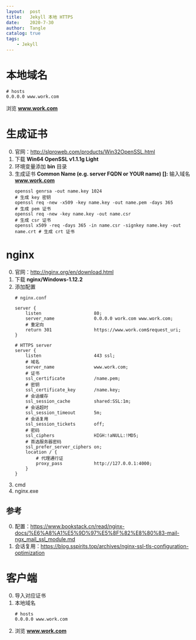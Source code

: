 ```yaml
---
layout:  post
title:   Jekyll 本地 HTTPS
date:    2020-7-30
author:  Tangle
catalog: true
tags:
    - Jekyll
---
```


# 本地域名

```
# hosts
0.0.0.0 www.work.com
```

浏览 **www.work.com**

# 生成证书

0. 官网：<http://slproweb.com/products/Win32OpenSSL.html>
0. 下载 **Win64 OpenSSL v1.1.1g Light**
0. 环境变量添加 **bin** 目录
0. 生成证书 **Common Name (e.g. server FQDN or YOUR name) []:** 输入域名 **www.work.com**
    ```
    openssl genrsa -out name.key 1024                                        # 生成 key 密钥
    openssl req -new -x509 -key name.key -out name.pem -days 365             # 生成 pem 证书
    openssl req -new -key name.key -out name.csr                             # 生成 csr 证书
    openssl x509 -req -days 365 -in name.csr -signkey name.key -out name.crt # 生成 crt 证书
    ```

# nginx

0. 官网：<http://nginx.org/en/download.html>
0. 下载 **nginx/Windows-1.12.2**
0. 添加配置
    ```
    # nginx.conf
    
    server {
        listen                    80;
        server_name               0.0.0.0 work.com www.work.com;
        # 重定向
        return 301                https://www.work.com$request_uri;
    }
    
    # HTTPS server
    server {
        listen                    443 ssl;
        # 域名
        server_name               www.work.com;
        # 证书
        ssl_certificate           /name.pem;
        # 密钥
        ssl_certificate_key       /name.key;
        # 会话缓存
        ssl_session_cache         shared:SSL:1m;
        # 会话超时
        ssl_session_timeout       5m;
        # 会话复用
        ssl_session_tickets       off;
        # 密码
        ssl_ciphers               HIGH:!aNULL:!MD5;
        # 首选服务器密码
        ssl_prefer_server_ciphers on;
        location / {
            # 代理通行证
            proxy_pass            http://127.0.0.1:4000;
        }
    }
    ```
0. cmd
0. nginx.exe

## 参考

0. 配置：https://www.bookstack.cn/read/nginx-docs/%E6%A8%A1%E5%9D%97%E5%8F%82%E8%80%83-mail-ngx_mail_ssl_module.md
0. 会话复用：https://blog.sspirits.top/archives/nginx-ssl-tls-configuration-optimization

# 客户端

0. 导入对应证书
0. 本地域名
    ```
    # hosts
    0.0.0.0 www.work.com
    ```
0. 浏览 **www.work.com**
